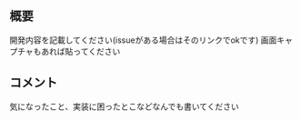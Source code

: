 ## 概要

開発内容を記載してください(issueがある場合はそのリンクでokです)
画面キャプチャもあれば貼ってください

## コメント

気になったこと、実装に困ったとこなどなんでも書いてください
